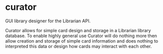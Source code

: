 curator
=======

GUI library designer for the Librarian API.

Curator allows for simple card design and storage in a Librarian library
database. To enable highly general use Curator will do nothing more then allow
creation and storage of simple card information and does nothing to interpreted
this data or design how cards may interact with each other.

